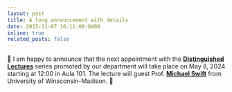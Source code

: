 ```yaml
---
layout: post
title: A long announcement with details
date: 2015-11-07 16:11:00-0400
inline: true
related_posts: false
---
```


:date: I am happy to announce that the next appointment with the [**Distinguished Lectures**](https://www.di.uniroma1.it/it/notizie/seminari/distinguished-lectures) series promoted by our department will take place on May 8, 2024 starting at 12:00 in Aula 101. The lecture will guest Prof. [**Michael Swift**](https://pages.cs.wisc.edu/~swift/) from University of Winsconsin-Madison. :date:
